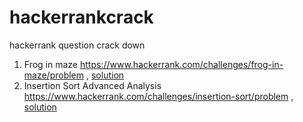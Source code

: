 # hackerrankcrack

hackerrank question crack down

1. Frog in maze  https://www.hackerrank.com/challenges/frog-in-maze/problem ,  [solution](./frog-in-maze/README.md) 
2. Insertion Sort Advanced Analysis  https://www.hackerrank.com/challenges/insertion-sort/problem , [solution](./insertion-sort/README.md) 
